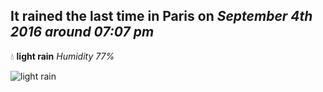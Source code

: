 ## It rained the last time in Paris on *September 4th 2016 around 07:07 pm*
💧  **light rain** *Humidity 77%*

![light rain](http://openweathermap.org/img/w/10d.png)
